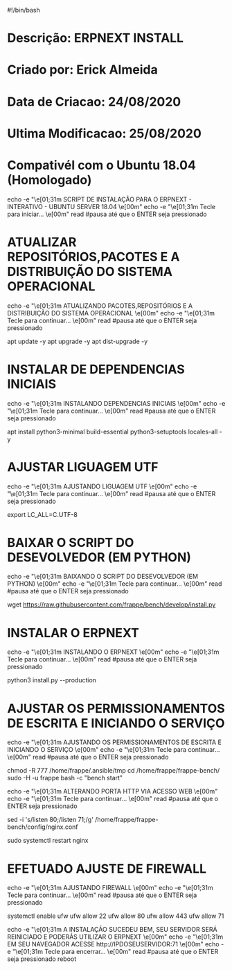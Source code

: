 #!/bin/bash
# Descrição: ERPNEXT INSTALL
# Criado por: Erick Almeida
# Data de Criacao: 24/08/2020
# Ultima Modificacao: 25/08/2020
# Compativél com o Ubuntu 18.04 (Homologado)

echo -e "\e[01;31m                 SCRIPT DE INSTALAÇÃO PARA O ERPNEXT - INTERATIVO - UBUNTU SERVER 18.04     \e[00m"
echo -e "\e[01;31m                                       Tecle <ENTER> para iniciar...                       \e[00m"
read #pausa até que o ENTER seja pressionado

# ATUALIZAR REPOSITÓRIOS,PACOTES E A DISTRIBUIÇÃO DO SISTEMA OPERACIONAL

echo -e "\e[01;31m                  ATUALIZANDO PACOTES,REPOSITÓRIOS E A DISTRIBUIÇÃO DO SISTEMA OPERACIONAL                                \e[00m"
echo -e "\e[01;31m                                       Tecle <ENTER> para continuar...                       \e[00m"
read #pausa até que o ENTER seja pressionado

apt update -y
apt upgrade -y
apt dist-upgrade -y

# INSTALAR DE DEPENDENCIAS INICIAIS

echo -e "\e[01;31m                                     INSTALANDO DEPENDENCIAS INICIAIS                                 \e[00m"
echo -e "\e[01;31m                                       Tecle <ENTER> para continuar...                       \e[00m"
read #pausa até que o ENTER seja pressionado

apt install python3-minimal build-essential python3-setuptools locales-all -y

# AJUSTAR LIGUAGEM UTF 

echo -e "\e[01;31m                                           AJUSTANDO LIGUAGEM UTF                               \e[00m"
echo -e "\e[01;31m                                       Tecle <ENTER> para continuar...                       \e[00m"
read #pausa até que o ENTER seja pressionado


export LC_ALL=C.UTF-8

# BAIXAR O SCRIPT DO DESEVOLVEDOR (EM PYTHON) 

echo -e "\e[01;31m                                BAIXANDO O SCRIPT DO DESEVOLVEDOR (EM PYTHON)                               \e[00m"
echo -e "\e[01;31m                                       Tecle <ENTER> para continuar...                       \e[00m"
read #pausa até que o ENTER seja pressionado

wget https://raw.githubusercontent.com/frappe/bench/develop/install.py

# INSTALAR O ERPNEXT   

echo -e "\e[01;31m                                           INSTALANDO O ERPNEXT                          \e[00m"
echo -e "\e[01;31m                                       Tecle <ENTER> para continuar...                       \e[00m"
read #pausa até que o ENTER seja pressionado

python3 install.py --production


# AJUSTAR OS PERMISSIONAMENTOS DE ESCRITA E INICIANDO O SERVIÇO   

echo -e "\e[01;31m                      AJUSTANDO OS PERMISSIONAMENTOS DE ESCRITA E INICIANDO O SERVIÇO                            \e[00m"
echo -e "\e[01;31m                                       Tecle <ENTER> para continuar...                       \e[00m"
read #pausa até que o ENTER seja pressionado

chmod -R 777 /home/frappe/.ansible/tmp
cd /home/frappe/frappe-bench/
sudo -H -u frappe bash -c "bench start"

echo -e "\e[01;31m                                    ALTERANDO PORTA HTTP VIA ACESSO WEB                           \e[00m"
echo -e "\e[01;31m                                       Tecle <ENTER> para continuar...                       \e[00m"
read #pausa até que o ENTER seja pressionado

sed -i 's/listen 80;/listen 71;/g' /home/frappe/frappe-bench/config/nginx.conf

sudo systemctl restart nginx

# EFETUADO AJUSTE DE FIREWALL

echo -e "\e[01;31m                                            AJUSTANDO FIREWALL                          \e[00m"
echo -e "\e[01;31m                                       Tecle <ENTER> para continuar...                       \e[00m"
read #pausa até que o ENTER seja pressionado

systemctl enable ufw
ufw allow 22
ufw allow 80
ufw allow 443
ufw allow 71

echo -e "\e[01;31m                 A INSTALAÇÃO SUCEDEU BEM, SEU SERVIDOR SERÁ REINICIADO E PODERÁS UTILIZAR O ERPNEXT     \e[00m"
echo -e "\e[01;31m                                     EM SEU NAVEGADOR ACESSE http://IPDOSEUSERVIDOR:71     \e[00m"
echo -e "\e[01;31m                                           Tecle <ENTER> para encerrar...                       \e[00m"
read #pausa até que o ENTER seja pressionado
reboot
